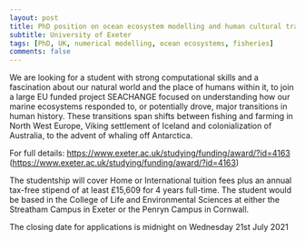 ```yaml
---
layout: post
title: PhD position on ocean ecosystem modelling and human cultural transitions (Exeter, UK)
subtitle: University of Exeter
tags: [PhD, UK, numerical modelling, ocean ecosystems, fisheries]
comments: false
---
```


We are looking for a student with strong computational skills and a fascination about our natural world and the place of humans within it, to join a large EU funded project SEACHANGE focused on understanding how our marine ecosystems responded to, or potentially drove, major transitions in human history. These transitions span shifts between fishing and farming in North West Europe, Viking settlement of Iceland and colonialization of Australia, to the advent of whaling off Antarctica.

For full details: https://www.exeter.ac.uk/studying/funding/award/?id=4163
(https://www.exeter.ac.uk/studying/funding/award/?id=4163)

The studentship will cover Home or International tuition fees plus an annual tax-free stipend of at least £15,609 for 4 years full-time.  The student would be based in the College of Life and Environmental Sciences at either the Streatham Campus in Exeter or the Penryn Campus in Cornwall.

The closing date for applications is midnight on Wednesday 21st July 2021
